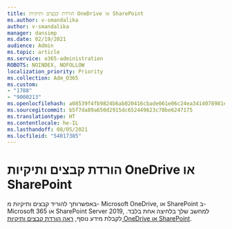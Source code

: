 ```yaml
---
title: הורדת קבצים ותיקיות OneDrive או SharePoint
ms.author: v-smandalika
author: v-smandalika
manager: dansimp
ms.date: 02/19/2021
audience: Admin
ms.topic: article
ms.service: o365-administration
ROBOTS: NOINDEX, NOFOLLOW
localization_priority: Priority
ms.collection: Adm_O365
ms.custom:
- "1788"
- "9000213"
ms.openlocfilehash: a08539f4fb9824b6ab020416cbade061e06c24ea3414078981e39c2c10f4beee
ms.sourcegitcommit: b5f7da89a650d2915dc652449623c78be6247175
ms.translationtype: HT
ms.contentlocale: he-IL
ms.lasthandoff: 08/05/2021
ms.locfileid: "54017385"
---
```

# <a name="download-files-and-folders-from-onedrive-or-sharepoint"></a>הורדת קבצים ותיקיות OneDrive או SharePoint

באפשרותך להוריד קבצים ותיקיות מ- Microsoft OneDrive, או SharePoint ב- Microsoft 365 או SharePoint Server 2019, למחשב שלך בלחיצה אחת בלבד. לקבלת מידע נוסף, [ראה הורדת קבצים ותיקיות OneDrive או SharePoint](https://support.microsoft.com/office/download-files-and-folders-from-onedrive-or-sharepoint-5c7397b7-19c7-4893-84fe-d02e8fa5df05).
